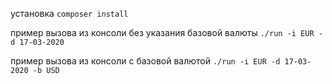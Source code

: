 установка
`composer install`

пример вызова из консоли без указания базовой валюты
`./run -i EUR -d 17-03-2020`

пример вызова из консоли с базовой валютой
`./run -i EUR -d 17-03-2020 -b USD` 